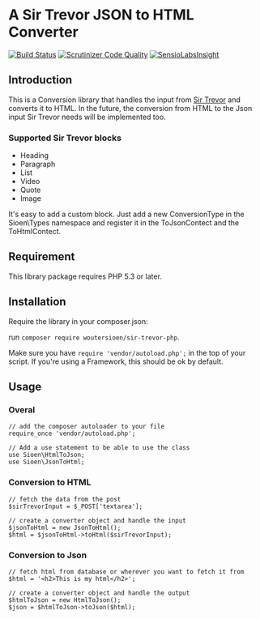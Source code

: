 A Sir Trevor JSON to HTML Converter
===================================

[![Build Status](https://travis-ci.org/WouterSioen/sir-trevor-php.svg?branch=master)](https://travis-ci.org/WouterSioen/sir-trevor-php) [![Scrutinizer Code Quality](https://scrutinizer-ci.com/g/WouterSioen/sir-trevor-php/badges/quality-score.png?b=master)](https://scrutinizer-ci.com/g/WouterSioen/sir-trevor-php/?branch=master) [![SensioLabsInsight](https://insight.sensiolabs.com/projects/f78658cc-06f2-45b0-8704-68aaa0984d38/mini.png)](https://insight.sensiolabs.com/projects/f78658cc-06f2-45b0-8704-68aaa0984d38)


Introduction
------------

This is a Conversion library that handles the input from [Sir Trevor](http://madebymany.github.io/sir-trevor-js/)
and converts it to HTML. In the future, the conversion from HTML to the
Json input Sir Trevor needs will be implemented too.


### Supported Sir Trevor blocks

 - Heading
 - Paragraph
 - List
 - Video
 - Quote
 - Image

It's easy to add a custom block. Just add a new ConversionType in the Sioen\Types namespace and register it in the ToJsonContect and the ToHtmlContect.


Requirement
-----------

This library package requires PHP 5.3 or later.


Installation
------------

Require the library in your composer.json:

run `composer require woutersioen/sir-trevor-php`.

Make sure you have `require 'vendor/autoload.php';` in the top of your script. If you're using a Framework, this should be ok by default.


Usage
-----

### Overal

    // add the composer autoloader to your file
    require_once 'vendor/autoload.php';

    // Add a use statement to be able to use the class
    use Sioen\HtmlToJson;
    use Sioen\JsonToHtml;

### Conversion to HTML

    // fetch the data from the post
    $sirTrevorInput = $_POST['textarea'];

    // create a converter object and handle the input
    $jsonToHtml = new JsonToHtml();
    $html = $jsonToHtml->toHtml($sirTrevorInput);

### Conversion to Json

    // fetch html from database or wherever you want to fetch it from
    $html = '<h2>This is my html</h2>';

    // create a converter object and handle the output
    $htmlToJson = new HtmlToJson();
    $json = $htmlToJson->toJson($html);
